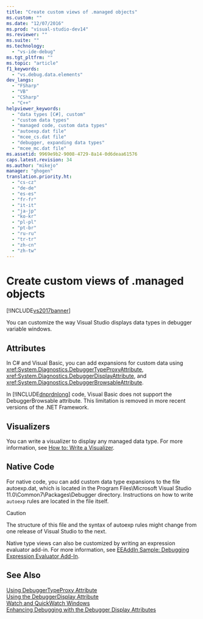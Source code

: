 ```yaml
---
title: "Create custom views of .managed objects"
ms.custom: ""
ms.date: "12/07/2016"
ms.prod: "visual-studio-dev14"
ms.reviewer: ""
ms.suite: ""
ms.technology: 
  - "vs-ide-debug"
ms.tgt_pltfrm: ""
ms.topic: "article"
f1_keywords: 
  - "vs.debug.data.elements"
dev_langs: 
  - "FSharp"
  - "VB"
  - "CSharp"
  - "C++"
helpviewer_keywords: 
  - "data types [C#], custom"
  - "custom data types"
  - "managed code, custom data types"
  - "autoexp.dat file"
  - "mcee_cs.dat file"
  - "debugger, expanding data types"
  - "mcee_mc.dat file"
ms.assetid: 9969e9b2-9008-4729-8a14-0d6deaa61576
caps.latest.revision: 34
ms.author: "mikejo"
manager: "ghogen"
translation.priority.ht: 
  - "cs-cz"
  - "de-de"
  - "es-es"
  - "fr-fr"
  - "it-it"
  - "ja-jp"
  - "ko-kr"
  - "pl-pl"
  - "pt-br"
  - "ru-ru"
  - "tr-tr"
  - "zh-cn"
  - "zh-tw"
---
```

# Create custom views of .managed objects
[!INCLUDE[vs2017banner](../code-quality/includes/vs2017banner.md)]

You can customize the way Visual Studio displays data types in debugger variable windows.  
  
## Attributes  
 In C# and Visual Basic, you can add expansions for custom data using <xref:System.Diagnostics.DebuggerTypeProxyAttribute>, <xref:System.Diagnostics.DebuggerDisplayAttribute>, and <xref:System.Diagnostics.DebuggerBrowsableAttribute>.  
  
 In [!INCLUDE[dnprdnlong](../code-quality/includes/dnprdnlong_md.md)] code, Visual Basic does not support the DebuggerBrowsable attribute. This limitation is removed in more recent versions of the .NET Framework.  
  
## Visualizers  
 You can write a visualizer to display any managed data type. For more information, see [How to: Write a Visualizer](../debugger/how-to--write-a-visualizer.md).  
  
## Native Code  
 For native code, you can add custom data type expansions to the file autoexp.dat, which is located in the Program Files\Microsoft Visual Studio 11.0\Common7\Packages\Debugger directory. Instructions on how to write `autoexp` rules are located in the file itself.  
  
> [!CAUTION]
>  The structure of this file and the syntax of autoexp rules might change from one release of Visual Studio to the next.  
  
 Native type views can also be customized by writing an expression evaluator add-in. For more information, see [EEAddIn Sample: Debugging Expression Evaluator Add-In](http://msdn.microsoft.com/en-us/d4f6b068-c812-45bc-9ec0-7e0363c4bb9e).  
  
## See Also  
 [Using DebuggerTypeProxy Attribute](../debugger/using-debuggertypeproxy-attribute.md)   
 [Using the DebuggerDisplay Attribute](../debugger/using-the-debuggerdisplay-attribute.md)   
 [Watch and QuickWatch Windows](../debugger/watch-and-quickwatch-windows.md)   
 [Enhancing Debugging with the Debugger Display Attributes](../Topic/Enhancing%20Debugging%20with%20the%20Debugger%20Display%20Attributes.md)